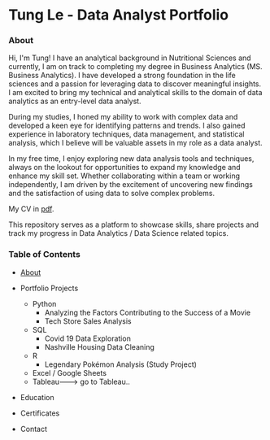 # Tung Le - Data Analyst Portfolio

### About

Hi, I'm Tung! I have an analytical background in Nutritional Sciences and currently, I am on track to completing my degree in Business Analytics (MS. Business Analytics). I have developed a strong foundation in the life sciences and a passion for leveraging data to discover meaningful insights. I am excited to bring my technical and analytical skills to the domain of data analytics as an entry-level data analyst.

During my studies, I honed my ability to work with complex data and developed a keen eye for identifying patterns and trends. I also gained experience in laboratory techniques, data management, and statistical analysis, which I believe will be valuable assets in my role as a data analyst.

In my free time, I enjoy exploring new data analysis tools and techniques, always on the lookout for opportunities to expand my knowledge and enhance my skill set. Whether collaborating within a team or working independently, I am driven by the excitement of uncovering new findings and the satisfaction of using data to solve complex problems.

My CV in [pdf](TungLe_resume.pdf).

This repository serves as a platform to showcase skills, share projects and track my progress in Data Analytics / Data Science related topics.

### Table of Contents

- [About](README.md)

- Portfolio Projects
  - Python
    - Analyzing the Factors Contributing to the Success of a Movie
    - Tech Store Sales Analysis
  - SQL
    - Covid 19 Data Exploration
    - Nashville Housing Data Cleaning
  - R
    - Legendary Pokémon Analysis (Study Project)
  - Excel / Google Sheets
  - Tableau---> go to Tableau..
  
- Education

- Certificates

- Contact
